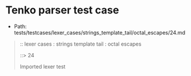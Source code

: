 # Tenko parser test case

- Path: tests/testcases/lexer_cases/strings_template_tail/octal_escapes/24.md

> :: lexer cases : strings template tail : octal escapes
>
> ::> 24
>
> Imported lexer test
>
> <template tail> octal escape unclosed string

## FAIL

## Input

`````js
`${"-->"}\8
`````

## Output

_Note: the whole output block is auto-generated. Manual changes will be overwritten!_

Below follow outputs in four parsing modes: sloppy mode, strict mode script goal, module goal, web compat mode (always sloppy).

Note that the output parts are auto-generated by the test runner to reflect actual result.

### Sloppy mode

Parsed with script goal and as if the code did not start with strict mode header.

`````
throws: Lexer error!
    Unclosed template literal

`${"-->"}\8
        ^------- error
`````

### Strict mode

Parsed with script goal but as if it was starting with `"use strict"` at the top.

_Output same as sloppy mode._

### Module goal

Parsed with the module goal.

_Output same as sloppy mode._

### Web compat mode

Parsed in sloppy script mode but with the web compat flag enabled.

_Output same as sloppy mode._
